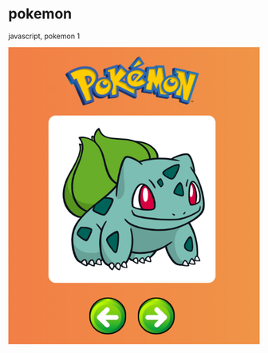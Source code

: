 # pokemon
javascript, pokemon 1

![Pokemon1](https://github.com/dianavile/pokemon/blob/main/Pokemon.PNG)
